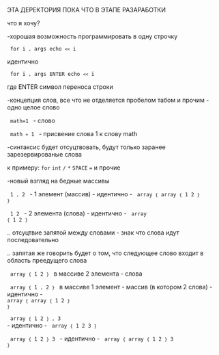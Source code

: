 ЭТА ДЕРЕКТОРИЯ ПОКА ЧТО В ЭТАПЕ РАЗАРАБОТКИ



что я хочу?

-хорошая возможность программировать в одну строчку

<code> for i `,` args echo `<<` i </code>
    
идентично
    
<code> for i `,` args ENTER echo `<<` i </code>

где ENTER символ переноса строки

-концепция слов, все что не отделяется пробелом табом и прочим - одно целое слово

<code> math=1 </code>   -   слово

<code> math `=` 1 </code>   -   присвение слова 1 к слову math

-синтаксис будет отсуцтвовать, будут только заранее зарезервированые слова

к примеру:   `for` `int` `/` `*` `SPACE` `=` и прочие

-новый взгляд на бедные массивы

<code> 1 `,` 2 </code>   -   1 элемент (массив)  -  идентично - <code> array `{` array `{` 1 2 `}` `}` </code>

<code> 1 2 </code>   -   2 элемента (слова)  -  идентично - <code> array `{` 1 2 `}` </code>

.. отсуцтвие запятой между словами - знак что слова идут последовательно

.. запятая же говорить будет о том, что следующее слово входит в область преедущего слова

<code> array `{` 1 2 `}` </code> в массиве 2 элемента - слова 

<code> array `{` 1 `,` 2 `}` </code> в массиве 1 элемент - массив (в котором 2 слова) - идентично -  <code> array `{` array `{` 1 2 `}` `}` </code>

<code> array `{` 1 2 `}` `,` 3 </code>  -  идентично  -   <code> array `{` 1 2 3 `}` </code>

<code> array `{` 1 2 `}` 3 </code>  - идентично  -  <code> array `{` array `{` 1 2 `}` 3 `}` </code>

